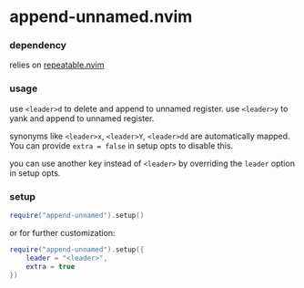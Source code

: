 append-unnamed.nvim
===================

### dependency
relies on [repeatable.nvim](https://github.com/jake-stewart/repeatable.nvim)

### usage
use `<leader>d` to delete and append to unnamed register.
use `<leader>y` to yank and append to unnamed register.

synonyms like `<leader>x`, `<leader>Y`, `<leader>dd` are automatically mapped.
You can provide `extra = false` in setup opts to disable this.

you can use another key instead of `<leader>` by overriding the `leader` option
in setup opts.


### setup
```lua
require("append-unnamed").setup()
```

or for further customization:

```lua
require("append-unnamed").setup({
    leader = "<leader>",
    extra = true
})
```


